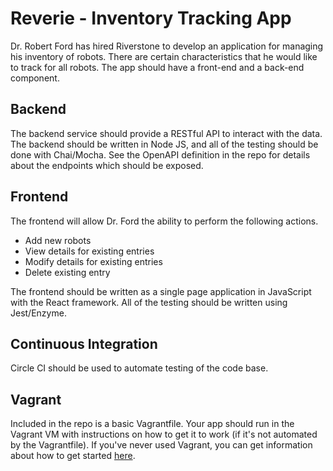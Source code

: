 # Reverie - Inventory Tracking App

Dr. Robert Ford has hired Riverstone to develop an application for
managing his inventory of robots. There are certain characteristics that he
would like to track for all robots. The app should have a front-end and a
back-end component.

## Backend

The backend service should provide a RESTful API to interact with the data.
The backend should be written in Node JS, and all of the testing should be done
with Chai/Mocha. See the OpenAPI definition in the repo for details about the
endpoints which should be exposed.


## Frontend

The frontend will allow Dr. Ford the ability to perform the following actions.

* Add new robots
* View details for existing entries
* Modify details for existing entries
* Delete existing entry

The frontend should be written as a single page application in JavaScript with
the React framework. All of the testing should be written using Jest/Enzyme.


## Continuous Integration

Circle CI should be used to automate testing of the code base.


## Vagrant

Included in the repo is a basic Vagrantfile. Your app should run in the Vagrant
VM with instructions on how to get it to work (if it's not automated by the
Vagrantfile). If you've never used Vagrant, you can get information about how
to get started [here](https://www.vagrantup.com/intro/getting-started/).
